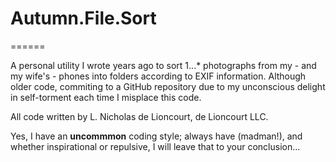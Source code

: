 # Autumn.File.Sort
======

A personal utility I wrote years ago to sort 1...* photographs from my - and my wife's - phones into folders according to EXIF information. Although older code, commiting to a GitHub repository due to my unconscious delight in self-torment each time I misplace this code.


All code written by L. Nicholas de Lioncourt, de Lioncourt LLC. 

Yes, I have an **uncommmon** coding style; always have (madman!), and whether inspirational or repulsive, I will leave that to your conclusion...
